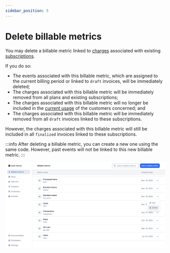 ```yaml
---
sidebar_position: 5
---
```


# Delete billable metrics
You may delete a billable metric linked to [charges](../plans/charges/overview) associated with existing [subscriptions](../plans/subscription).

If you do so:
- The events associated with this billable metric, which are assigned to the current billing period or linked to `draft` invoices, will be immediately deleted;
- The charges associated with this billable metric will be immediately removed from all plans and existing subscriptions;
- The charges associated with this billable metric will no longer be included in the [current usage](../../api/customer_usage/customer-usage-object) of the customers concerned; and
- The charges associated with this billable metric will be immediately removed from all `draft` invoices linked to these subscriptions.

However, the charges associated with this billable metric will still be included in all `finalized` invoices linked to these subscriptions.

:::info
After deleting a billable metric, you can create a new one using the same code. However, past events will not be linked to this new billable metric.
:::

![How to delete a billable metric](../../../static/img/billable-metrics-delete.png)